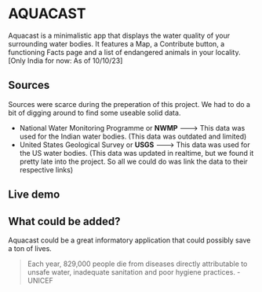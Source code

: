 # AQUACAST
  Aquacast is a minimalistic app that displays the water quality of your surrounding water bodies.
  It features a Map, a Contribute button, a functioning Facts page and a list of endangered animals in your locality. [Only India for now: As of 10/10/23]

## Sources
   Sources were scarce during the preperation of this project. We had to do a bit of digging around to find some useable solid data.
  + National Water Monitoring Programme or **NWMP** ---> This data was used for the Indian water bodies. (This data was outdated and limited)
  + United States Geological Survey or **USGS** ---> This data was used for the US water bodies. (This data was updated in realtime, but we found it pretty late into the project. So all we could do was link the data to their respective links)

## Live demo

[1]: :https://council-of-nerds.github.io/

## What could be added?
  Aquacast could be a great informatory application that could possibly save a ton of lives.
  > Each year, 829,000 people die from diseases directly attributable to unsafe water, inadequate sanitation and poor hygiene practices. -UNICEF
